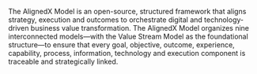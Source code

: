 The AlignedX Model is an open-source, structured framework that aligns strategy, execution and outcomes to orchestrate digital and technology-driven business value transformation. The AlignedX Model organizes nine interconnected models—with the Value Stream Model as the foundational structure—to ensure that every goal, objective, outcome, experience, capability, process, information, technology and execution component is traceable and strategically linked.
